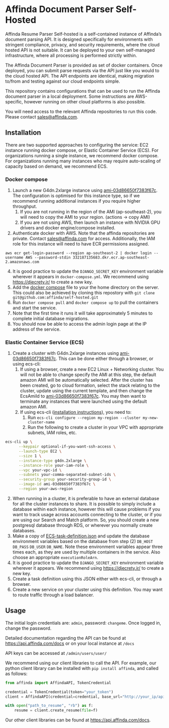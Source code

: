 # Affinda Document Parser Self-Hosted

Affinda Resume Parser Self-hosted is a self-contained instance of Affinda’s document parsing API. It is designed 
specifically for environments with stringent compliance, privacy, and security requirements, where the cloud hosted 
API is not suitable. It can be deployed to your own self-managed infrastructure, where all processing is performed 
strictly within.

The Affinda Document Parser is provided as set of docker containers. Once deployed, you can submit 
parse requests via the API just like you would to the cloud hosted API. The API endpoints are identical, making 
migration to/from and testing against our cloud endpoints simple.

This repository contains configurations that can be used to run the Affinda document parser in a local deployment.
Some instructions are AWS-specific, however running on other cloud platforms is also possible.

You will need access to the relevant Affinda repositories to run this code.  Please contact sales@affinda.com.

## Installation

There are two supported approaches to configuring the service: EC2 instance running docker compose, or Elastic Container
Service (ECS).  For organizations running a single instance, we recommend docker compose.  For organizations running
many instances who may require auto-scaling of capacity based on demand, we recommend ECS.

### Docker compose

1. Launch a new G4dn.2xlarge instance using [ami-03d86650f7383f67c](https://ap-southeast-2.console.aws.amazon.com/ec2/v2/home?region=ap-southeast-2#ImageDetails:imageId=ami-03d86650f7383f67c). 
The configuration is optimised for this instance type, so if we recommend running additional instances if you require
higher throughput.
   1. If you are not running in the region of the AMI (ap-southeast-2), you will need to copy the AMI to your region.
      (actions -> copy AMI)
   2. If you are not using AWS, then launch an instance with NVIDIA GPU drivers and docker engine/compose installed.
2. Authenticate docker with AWS. Note that the affinda repositories are private. Contact sales@affinda.com for access.
Additionally, the IAM role for this instance will need to have ECR permissions assigned.
```
aws ecr get-login-password --region ap-southeast-2 | docker login --username AWS --password-stdin 332187135683.dkr.ecr.ap-southeast-2.amazonaws.com
```
4. It is good practice to update the `DJANGO_SECRET_KEY` environment variable wherever it appears in `docker-compose.yml`.
We recommend using https://djecrety.ir/ to create a new key.
5. Add the [docker compose](docker-compose.yml) file to your the home directory on the server.  This could also be
achieved by cloning this repostory with `git clone git@github.com:affinda/self-hosted.git`
6. Run `docker compose pull` and `docker compose up` to pull the containers and start the service. 
7. Note that the first time it runs it will take approximately 5 minutes to complete initial database migrations.
8. You should now be able to access the admin login page at the IP address of the service.  

### Elastic Container Service (ECS)

1. Create a cluster with G4dn.2xlarge instances using [ami-03d86650f7383f67c](https://ap-southeast-2.console.aws.amazon.com/ec2/v2/home?region=ap-southeast-2#ImageDetails:imageId=ami-03d86650f7383f67c). 
This can be done either through a browser, or using ecs-cli:
   1. If using a browser, create a new EC2 Linux + Networking cluster.  You will not be able to change specify the AMI
at this step, the default amazon AMI will be automatically selected.  After the cluster has been created, go to 
cloud formation, select the stack relating to the cluster, update using the current template, and then change
the EcsAmiId to [ami-03d86650f7383f67c](https://ap-southeast-2.console.aws.amazon.com/ec2/v2/home?region=ap-southeast-2#ImageDetails:imageId=ami-03d86650f7383f67c). 
You may then want to terminate any instances that were launched using the default amazon AMI.
   2. If using ecs-cli ([installation instructions](https://docs.aws.amazon.com/AmazonECS/latest/developerguide/ECS_CLI_installation.html)),
you need to:
      1. Run `ecs-cli configure --region my-region --cluster my-new-cluster-name`
      2. Run the following to create a cluster in your VPC with appropriate subnets, IAM roles, etc.
```bash
ecs-cli up \
      --keypair optional-if-you-want-ssh-access \
      --launch-type EC2 \
      --size 1 \
      --instance-type g4dn.2xlarge \
      --instance-role your-iam-role \
      --vpc your-vpc-id \
      --subnets your-comma-separated-subnet-ids \
      --security-group your-security-group-id \
      --image-id ami-03d86650f7383f67c \
      --region your-aws-region
```
2. When running in a cluster, it is preferable to have an external database for all the cluster instances to 
share.  It is possible to simply include a database within each instance, however this will cause problems if you 
want to track usage across accounts connecting to the cluster, or if you are using our Search and Match platform.  So,
you should create a new postgresql database through RDS, or wherever you normally create databases.
3. Make a copy of [ECS-task-definition.json](ECS-task-definition.json) and update the database environment variables
based on the database from step (2) `DB_HOST` `DB_PASS` `DB_USER` `DB_NAME`.  Note these environment variables appear
three times each, as they are used by multiple containers in the service. Also choose an appropriate `executionRoleArn`.
4. It is good practice to update the `DJANGO_SECRET_KEY` environment variable wherever it appears.
We recommend using https://djecrety.ir/ to create a new key.
4. Create a task definition using this JSON either with ecs-cli, or through a browser.
5. Create a new service on your cluster using this definition. You may want to route traffic through a load balancer.

## Usage

The initial login credentials are: `admin`, password: `changeme`.  Once logged in, change the password.

Detailed documentation regarding the API can be found at https://api.affinda.com/docs or on your local instance at `/docs`

API keys can be accessed at `/admin/users/user/`

We recommend using our client libraries to call the API. For example, our python client library can be installed
with `pip install affinda`, and called as follows:

```python
from affinda import AffindaAPI, TokenCredential 

credential = TokenCredential(token="your_token") 
client = AffindaAPI(credential=credential, base_url="http://your_ip/api/v1") 

with open("path_to_resume", "rb") as f: 
    resume = client.create_resume(file=f)
```

Our other client libraries can be found at https://api.affinda.com/docs.

